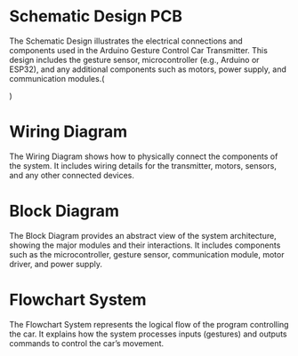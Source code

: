 # Schematic Design PCB
The Schematic Design illustrates the electrical connections and components used in the Arduino Gesture Control Car Transmitter. This design includes the gesture sensor, microcontroller (e.g., Arduino or ESP32), and any additional components such as motors, power supply, and communication modules.(<blockquote class="imgur-embed-pub" lang="en" data-id="a/EYQunqk" data-context="false" ><a href="//imgur.com/a/EYQunqk"></a></blockquote><script async src="//s.imgur.com/min/embed.js" charset="utf-8"></script>)



# Wiring Diagram 
The Wiring Diagram shows how to physically connect the components of the system. It includes wiring details for the transmitter, motors, sensors, and any other connected devices.

# Block Diagram
The Block Diagram provides an abstract view of the system architecture, showing the major modules and their interactions. It includes components such as the microcontroller, gesture sensor, communication module, motor driver, and power supply.

# Flowchart System
The Flowchart System represents the logical flow of the program controlling the car. It explains how the system processes inputs (gestures) and outputs commands to control the car’s movement.
